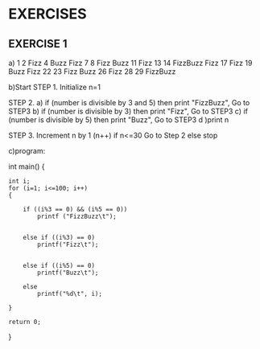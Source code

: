 # EXERCISES
## EXERCISE 1

a) 1 2 Fizz 4 Buzz Fizz 7 8 Fizz Buzz 11 Fizz 13 14 FizzBuzz Fizz 17 Fizz 19 Buzz Fizz 22 23 Fizz Buzz 26 Fizz 28 29 FizzBuzz  

b)Start
STEP 1.
Initialize n=1

STEP 2.
a) if (number is divisible by 3 and 5)
	then print "FizzBuzz", Go to STEP3
b) if (number is divisible by 3)
	then print "Fizz", Go to STEP3
c) if (number is divisible by 5)
	then print "Buzz", Go to STEP3
d )print n

STEP 3. 
Increment n by 1 (n++) 
if n<=30 Go to Step 2
else stop

c)program:
 
int main()
{

    int i;
    for (i=1; i<=100; i++)
    {
       
        if ((i%3 == 0) && (i%5 == 0))       
            printf ("FizzBuzz\t");   
         
        
        else if ((i%3) == 0)   
            printf("Fizz\t");                
         
      
        else if ((i%5) == 0)                      
            printf("Buzz\t");                
     
        else           
            printf("%d\t", i);                
 
    }
 
    return 0;
    
}
